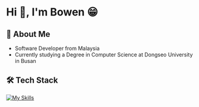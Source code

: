# Hi 👋, I'm Bowen 😁
## 📖 About Me
* Software Developer from Malaysia
* Currently studying a Degree in Computer Science at Dongseo University in Busan

## 🛠️ Tech Stack
[![My Skills](https://skillicons.dev/icons?i=java,nodejs,expressjs,mysql,python,mongodb,html,css,cpp,c,react,mongodb&theme=dark)](https://skillicons.dev)
